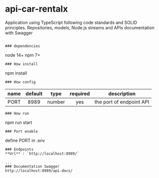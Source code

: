 # api-car-rentalx

Application using TypeScript following code standards and SOLID principles. Repositories, models, Node.js streams and APIs documentation with Swagger

```

### dependencies 
```
node 14+
npm 7+
```
### How install
```
npm install
```
### How config 
```
|      name      | default |  type  | required |                            description                            |
| :------------: | :-----: | :----: | :------: | :---------------------------------------------------------------: |
|      PORT      |  8989   | number |   yes    |                     the port of endpoint API                      |


```
### How run
```
npm run start
```
### Port enable
```
define PORT in .env
```
### Endpoints
**Url** : `http://localhost:8989/`

...
### Documentation Swagger
http://localhost:8989/api-docs/
